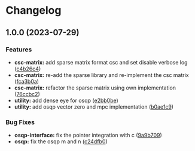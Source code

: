 # Changelog

## 1.0.0 (2023-07-29)


### Features

* **csc-matrix:** add sparse matrix format csc and set disable verbose log ([c4b26c4](https://github.com/kevinburke/osqp.go/commit/c4b26c4d76ad079c0207a2b8dbb52cfa8e9a8454))
* **csc-matrix:** re-add the sparse library and re-implement the csc matrix ([fca3b0a](https://github.com/kevinburke/osqp.go/commit/fca3b0a02e4c0737c60431e8bccec6d33a71e138))
* **csc-matrix:** refactor the sparse matrix using own implementation ([76ccbc2](https://github.com/kevinburke/osqp.go/commit/76ccbc2c2f6237d53134c47aa09cb422c86f34d4))
* **utility:** add dense eye for osqp ([e2bb0be](https://github.com/kevinburke/osqp.go/commit/e2bb0be4ecbcff11afa126182a0a20b46457c124))
* **utility:** add osqp vector zero and mpc implementation ([b0ae1c9](https://github.com/kevinburke/osqp.go/commit/b0ae1c9033bff4940e4672edae9f1f0e97d2e656))


### Bug Fixes

* **osqp-interface:** fix the pointer integration with c ([9a9b709](https://github.com/kevinburke/osqp.go/commit/9a9b709dc1ba6dc1af12c7e3a99a7200060ef7d2))
* **osqp:** fix the osqp m and n ([c24dfb0](https://github.com/kevinburke/osqp.go/commit/c24dfb09264b0bb7afc7be62e383be15fa83bdc5))
